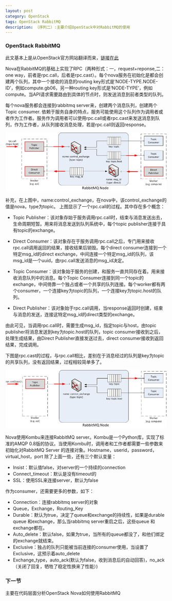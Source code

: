 ```yaml
---
layout: post
category: OpenStack
tags: OpenStack RabbitMQ
description: （序列二）:主要介绍OpenStack中对RabbitMQ的使用
---
```


### OpenStack RabbitMQ

此文基本上是从OpenStack官方网站翻译而来，[链接在此](http://docs.openstack.org/developer/nova/devref/rpc.html)

Nova在RabbitMQ的基础上实现了RPC（两种形式：一，request+reponse,二：one way，前者是rpc.call，后者是rpc.cast）。每个nova服务在初始化是都会创建两个队列，其中一个接收的消息的routing key形式是’NODE-TYPE.NODE-ID’，例如compute.gb06，另一种routing key形式是‘NODE-TYPE’，例如compute。当API请求需要路由到具体的节点时，则发送消息到前者类型的队列。

每个nova服务都会连接到rabbitmq server来，创建两个消息队列，创建两个Topic consumer. 依赖于服务自身的特点，服务可能使用这个队列作为调用者或者作为工作者。服务作为调用者可以使用rpc.call或者rpc.cast来发送消息到队列，作为工作者，从队列接收消息处理，若是rpc.call则返回response。

![OpenStack_RabbitMQNode](/assets/img/OpenStack_RabbitMQNode.png)

补充，在上图中，name:control_exchange，在nova中，该control_exchange的值是nova，type为topic。
上图显示了一个rpc.call的过程。其中存在多个概念：

* Topic Publisher：该对象存始于服务调用rpc.call时，结束与消息发送出去，生命周期短暂。用来将消息发送到队列系统中，每个topic publisher连接于具有topic的exchange。

* Direct Consumer：该对象存在于服务调用rpc.call之后，专门用来接收rpc.call调用返回的结果，接收结果后销毁。每个direct consumer连接到一个特定msg_id的direct exchange，中间连接一个特定msg_id的队列，该msg_id是一个uuid，由rpc.call发送消息的msg_id决定。

* Topic Consumer：该对象始于服务的创建，和服务一直共同存在着。用来接收消息队列中的消息。每个Topic Consumer连接到同一个topic的exchange，中间倚靠一个独占或者一个共享的队列连接。每个worker都有两个consumer，一个连接key为topic的队列，一个连接key为topic.host的队列。

* Direct Publisher：该对象始于rpc.call调用，当response返回时创建，结束与消息的发送，连接这特定msg_id的direct类型的exchange。

由此可见，当调用rpc.call时，需要生成msg_id，指定topic与host，由topic publisher将消息发送到key为topic.host的队列，topic consumer接收到之后，处理生成结果，由Direct Publisher直接发送过去，direct consumer接收到返回结果，完成调用。


下图是rpc.cast的过程，与rpc.call相比，差别在于消息经过的队列是key为topic的共享队列，没有返回结果，过程相较简单多了。

![OpenStack_RabbitMQNode2](/assets/img/OpenStack_RabbitMQNode2.png)

Nova使用Kombu来连接RabbitMQ server。Kombu是一个Python库，实现了标准的AMQP 0.8版的协议。当使用Kombu时，调用者和工作者都需要一些参数来初始化对RabbitMQ Server 的连接对象。Hostname，userid，password，virtual_host，port
除了上面一些，还有三个默认变量：
* Insist：默认值false，对server的一个持续的connection
* Connect_timeout：默认是没有timeout的
* SSL：使用SSL来连接server，默认为false

作为consumer，还需要更多的参数，如下：
* Connection：连接rabbitmq server的对象
* Queue，Exchange，Routing_Key
* Durable：默认为true，决定了queue和exchange的持续性，如果是durable queue 和exchange，那么当rabbitmq server重启之后，这些queue 和exchange都在。
* Auto_delete：默认false，如果为true，当所有的queue都没了，和他们绑定的exchange就结束。
* Exclusive：独占的队列只能被当前连接的consumer使用，当设置了Exclusive，这预示着auto_delete
* Exchange_type，auto_ack(默认为false，收到消息后的自动回答)，no_ack（关闭了回复，牺牲了稳定性换来了性能）)

### 下一节

主要在代码层面分析OpenStack Nova如何使用RabbitMQ
